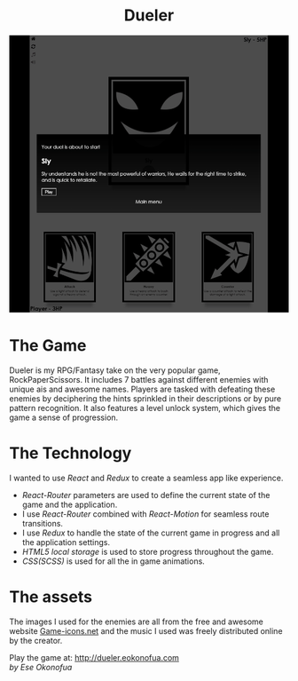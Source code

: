 <h1 align="center">Dueler</h1>
<p align="center">
  <img height="500" src="https://github.com/EseOkonofua/React-Dueler/blob/master/github/gameplay.gif" />
</p>

# The Game
Dueler is my RPG/Fantasy take on the very popular game, RockPaperScissors. It includes 7 battles against different enemies with unique ais and awesome names. Players are tasked with defeating these enemies by deciphering the hints sprinkled in their descriptions or by pure pattern recognition. It also features a level unlock system, which gives the game a sense of progression.

# The Technology
I wanted to use _React_ and _Redux_ to create a seamless app like experience. 
* _React-Router_ parameters are used to define the current state of the game and the application.
* I use _React-Router_ combined with _React-Motion_ for seamless route transitions. 
* I use _Redux_ to handle the state of the current game in progress and all the application settings. 
* _HTML5 local storage_ is used to store progress throughout the game. 
* _CSS(SCSS)_ is used for all the in game animations.

# The assets
The images I used for the enemies are all from the free and awesome website [Game-icons.net](http://game-icons.net/) and the music I used was freely distributed online by the creator.

 Play the game at: http://dueler.eokonofua.com <br/>
_by Ese Okonofua_
